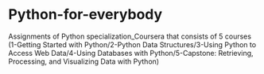 # Python-for-everybody
Assignments of Python specialization_Coursera that consists of 5 courses (1-Getting Started with Python/2-Python Data Structures/3-Using Python to Access Web Data/4-Using Databases with Python/5-Capstone: Retrieving, Processing, and Visualizing Data with Python) 



